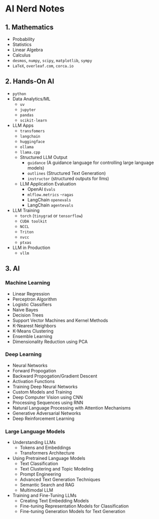 # AI Nerd Notes

## 1. Mathematics
- Probability
- Statistics
- Linear Algebra
- Calculus
- `desmos`, `numpy`, `scipy`, `matplotlib`, `sympy`
- `LaTeX`, `overleaf.com`, `corca.io`

## 2. Hands-On AI
- `python`
- Data Analytics/ML
  - `uv`
  - `jupyter`
  - `pandas`
  - `scikit-learn`
- LLM Apps
  - `transfomers`
  - `langchain`
  - `huggingface`
  - `ollama`
  - `llama.cpp`
  - Structured LLM Output
    - `guidance` (A guidance language for controlling large language models)
    - `outlines` (Structured Text Generation)
    - `instructor` (structured outputs for llms)
  - LLM Application Evaluation
    - OpenAI `Evals`
    - `mlflow.metrics`
    -`ragas`
    - LangChain `openevals`
    - LangChain `agentevals`
- LLM Training
  - `torch` (`tinygrad` or `tensorflow`)
  - `CUDA toolkit`
  - `NCCL`
  - `Triton`
  - `nvcc`
  - `ptxas`
- LLM in Production
  - `vllm`

## 3. AI
### Machine Learning
- Linear Regression
- Perceptron Algorithm
- Logistic Classifiers
- Naive Bayes
- Decision Trees
- Support Vector Machines and Kernel Methods
- K-Nearest Neighbors
- K-Means Clustering
- Ensemble Learning
- Dimensionality Reduction using PCA

### Deep Learning
- Neural Networks
- Forward Propogation
- Backward Propogation/Gradient Descent
- Activation Functions
- Training Deep Neural Networks
- Custom Models and Training
- Deep Computer Vision using CNN
- Processing Sequences using RNN
- Natural Language Processing with Attention Mechanisms
- Generative Adversarial Networks
- Deep Reinforcement Learning

### Large Language Models
- Understanding LLMs
  - Tokens and Embeddings
  - Transformers Architecture
- Using Pretrained Language Models
  - Text Classification
  - Text Clustering and Topic Modeling
  - Prompt Engineering
  - Advanced Text Generation Techniques
  - Semantic Search and RAG
  - Multimodal LLM
- Training and Fine-Tuning LLMs
  - Creating Text Embedding Models
  - Fine-tuning Representation Models for Classification
  - Fine-tuning Generation Models for Text Generation
